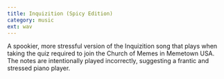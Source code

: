 ```yaml
---
title: Inquizition (Spicy Edition)
category: music
ext: wav
---
```

A spookier, more stressful version of the Inquizition song that plays when taking the quiz required to join the Church of Memes in Memetown USA. The notes are intentionally played incorrectly, suggesting a frantic and stressed piano player.